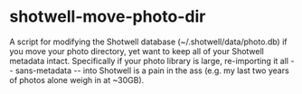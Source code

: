 shotwell-move-photo-dir
=======================

A script for modifying the Shotwell database (~/.shotwell/data/photo.db) if you
move your photo directory, yet want to keep all of your Shotwell metadata
intact. Specifically if your photo library is large, re-importing it all --
sans-metadata -- into Shotwell is a pain in the ass (e.g. my last two years of
photos alone weigh in at ~30GB).
